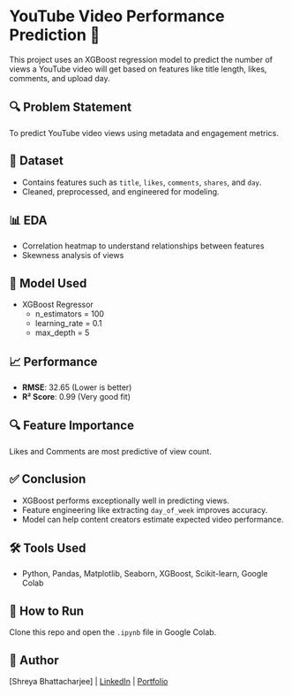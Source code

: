 # YouTube Video Performance Prediction 🎯

This project uses an XGBoost regression model to predict the number of views a YouTube video will get based on features like title length, likes, comments, and upload day.

## 🔍 Problem Statement
To predict YouTube video views using metadata and engagement metrics.

## 📂 Dataset
- Contains features such as `title`, `likes`, `comments`, `shares`, and `day`.
- Cleaned, preprocessed, and engineered for modeling.

## 📊 EDA
- Correlation heatmap to understand relationships between features
- Skewness analysis of views

## 🤖 Model Used
- XGBoost Regressor  
  - n_estimators = 100  
  - learning_rate = 0.1  
  - max_depth = 5

## 📈 Performance
- **RMSE**: 32.65 (Lower is better)
- **R² Score**: 0.99 (Very good fit)

## 🔍 Feature Importance
Likes and Comments are most predictive of view count.

## ✅ Conclusion
- XGBoost performs exceptionally well in predicting views.
- Feature engineering like extracting `day_of_week` improves accuracy.
- Model can help content creators estimate expected video performance.

## 🛠️ Tools Used
- Python, Pandas, Matplotlib, Seaborn, XGBoost, Scikit-learn, Google Colab

## 📌 How to Run
Clone this repo and open the `.ipynb` file in Google Colab.

## 📎 Author
[Shreya Bhattacharjee] | [LinkedIn](#) | [Portfolio](#)
